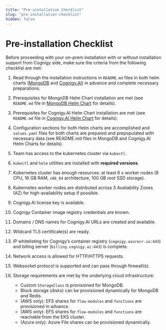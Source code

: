```yaml
---
title: "Pre-installation Checklist"
slug: "pre-installation-checklist"
hidden: false
---
```


# Pre-installation Checklist

Before proceeding with your on-prem installation with or without installation support from Cognigy side, make sure the criteria from the following checklist are met:

1. Read through the installation instructions in `README.md` files in both helm charts ([MongoDB](https://github.com/Cognigy/cognigy-mongodb-helm-chart) and [Cognigy.AI](https://github.com/Cognigy/cognigy-ai-helm-chart)) in advance and complete necessary preparations.

2. Prerequisites for MongoDB Helm Chart installation are met (see `README.md` file in [MongoDB Helm Chart](https://github.com/Cognigy/cognigy-mongodb-helm-chart) for details).

3. Prerequisites for Cognigy.AI Helm Chart installation are met (see `README.md` file in [Cognigy.AI Helm Chart](https://github.com/Cognigy/cognigy-ai-helm-chart) for details).

4. Configuration sections for both Helm charts are accomplished and `values.yaml` files for both charts are prepared and prepopulated with necessary data (see README.md files in MongoDB and Cognigy.AI Helm Charts for details).

5. Team has access to the kubernetes cluster via `kubectl`.

6. `kubectl` and `helm` utilities are installed with **required versions**.

7. Kubernetes cluster has enough resources: at least 6 x worker nodes (8 CPU, 16 GB RAM, `x86_64` architecture, 100 GB root SSD storage).

8. Kubernetes worker nodes are distributed across 3 Availability Zones (AZ) for high-availability setup if possible.

9. Cognigy.AI license key is available.

10. Cognigy Container image registry credentials are known.

11. Domains / DNS names for Cognigy.AI URLs are created and available.

12. Wildcard TLS certificate(s) are ready.

13. IP whitelisting for Cognigy’s container registry (`cognigy.azurecr.io:443`) and billing server (`billing.cognigy.ai:443`) is complete.

14. Network access is allowed for HTTP/HTTPS requests.

15. Websocket protocol is supported and can pass through firewall(s).

16. Storage requirements are met by the underlying cloud infrastructure:
    - Custom `StorageClass` is provisioned for MongoDB.
    - Block storage (disks) can be provisioned dynamically for MongoDB and Redis.
    - (AWS only): EFS shares for `flow-modules` and `functions` are provisioned in advance.
    - (AWS only): EFS shares for `flow-modules` and `functions`  are reachable from the EKS cluster.
    - (Azure only): Azure File shares can be provisioned dynamically.